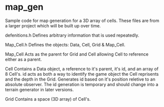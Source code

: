 map_gen
=======

Sample code for map generation for a 3D array of cells.
These files are from a larger project which will be built up over time.

defenitions.h
  Defines arbitrary information that is used repeatedly.

Map_Cell.h
  Defines the objects: Data, Cell, Grid & Map_Cell.
  
  Map_Cell
    Acts as the parent for Grid and Cell allowing Cell to reference either as a parent.
  
  Cell
    Contains a Data object, a reference to it's parent, it's id, and an array of 8 Cell's.
    id acts as both a way to identify the game object the Cell reprisents and the depth in the Grid.
    Generates id based on it's position reletive to an absolute observer.
    The id generation is temporary and should change into a terrain generator in later versions.
  
  Grid
    Contains a space (3D array) of Cell's.
